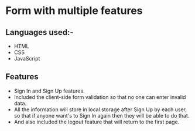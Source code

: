 
# Form with multiple features

## Languages used:- 
- HTML
- CSS
- JavaScript

## Features
- Sign In and Sign Up features.
- Included the client-side form validation so that no one can enter invalid data.
-  All the information will store in local storage after   Sign Up by each user, so that if anyone want's to Sign In again then they will be able to do that.
- And also included the logout feature that will return to 
  the first page.

